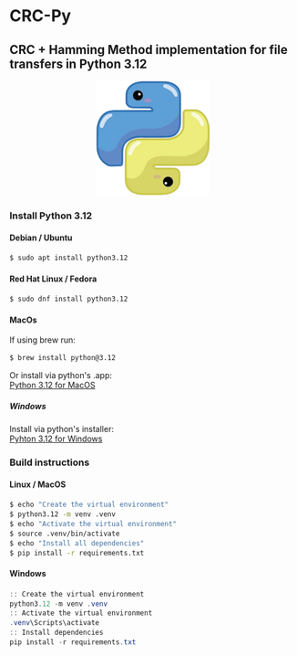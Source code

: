 # CRC-Py
## CRC + Hamming Method implementation for file transfers in Python 3.12

<p align="center">
  <img src="./media/pythonLogo.png" alt="Python Logo" width="200" height="200">
</p>

### Install Python 3.12
#### Debian / Ubuntu 
```bash
$ sudo apt install python3.12
```

#### Red Hat Linux / Fedora
```bash
$ sudo dnf install python3.12
```

#### MacOs
If using brew run:
```bash
$ brew install python@3.12
```
Or install via python's .app:
<br>
[Python 3.12 for MacOS](https://www.python.org/ftp/python/3.12.3/python-3.12.3-macos11.pkg)

##### Windows
Install via python's installer:
<br>
[Pyhton 3.12 for Windows](https://www.python.org/ftp/python/3.12.3/python-3.12.3-amd64.exe)

### Build instructions
#### Linux / MacOS
```bash
$ echo "Create the virtual environment"
$ python3.12 -m venv .venv
$ echo "Activate the virtual environment"
$ source .venv/bin/activate
$ echo "Install all dependencies"
$ pip install -r requirements.txt
```

#### Windows
```powershell
:: Create the virtual environment
python3.12 -m venv .venv 
:: Activate the virtual environment
.venv\Scripts\activate
:: Install dependencies
pip install -r requirements.txt
```
